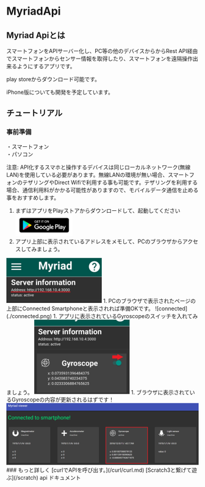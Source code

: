 # MyriadApi

## Myriad Apiとは
スマートフォンをAPIサーバー化し、PC等の他のデバイスからからRest API経由でスマートフォンからセンサー情報を取得したり、スマートフォンを遠隔操作出来るようにするアプリです。

play storeからダウンロード可能です。
  
iPhone版についても開発を予定しています。

## チュートリアル

### 事前準備  
・スマートフォン  
・パソコン  
  
注意: API化するスマホと操作するデバイスは同じローカルネットワーク(無線LAN)を使用している必要があります。無線LANの環境が無い場合、スマートフォンのテザリングやDirect Wifiで利用する事も可能です。テザリングを利用する場合、通信利用料がかかる可能性がありますので、モバイルデータ通信を止める事をおすすめします。

1. まずはアプリをPlayストアからダウンロードして、起動してください  
[<img src="./ps.png" width="150px">](https://play.google.com/store/apps/details?id=com.myriad)
1. アプリ上部に表示されているアドレスをメモして、PCのブラウザからアクセスしてみましょう。  
<img src="./address.jpg" width="250px">
1. PCのブラウザで表示されたページの上部にConnected Smartphoneと表示されれば準備OKです。  
![connected](./connected.png)
1. アプリに表示されているGyroscopeのスイッチを入れてみましょう。   
<img src="./sensor.jpg" width="250px">
1. ブラウザに表示されているGyroscopeの内容が更新されるはずです！
<img src="SensorUpdated.png" >
###  もっと詳しく
[curlでAPIを呼び出す。](/curl/curl.md)  
[Scratch3と繋げて遊ぶ](/scratch)  
api ドキュメント  
